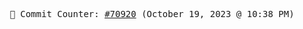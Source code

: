 <p align="center">
    <samp>
        📮 Commit Counter: <a href="https://github.com/Javascript-void0/Javascript-void0/commits/main">#70920</a> (October 19, 2023 @ 10:38 PM)
    </samp>
</p>